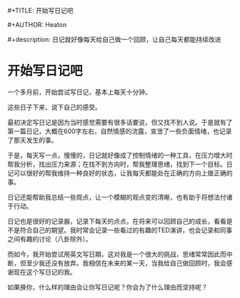  #+TITLE: 开始写日记吧
 
 #+AUTHOR: Heaton

 #+description: 日记就好像每天给自己做一个回顾，让自己每天都能持续改进

# 开始写日记吧

一个多月前，开始尝试写日记，基本上每天十分钟。

这些日子下来，说下自己的感受。

最初决定写日记是因为当时感觉需要有很多话要说，但又找不到人说。于是就有了第一篇日记，大概在600字左右，自然情感的流露，宣泄了一些负面情绪，也记录了那天发生的事。

于是，每天写一点，慢慢的，日记就好像成了控制情绪的一种工具，在压力增大时帮我分析，找出压力来源；在找不到方向时，帮我整理思绪，找到下一个目标。日记可以很好的帮我维持一种良好的状态，让我每天都能处在正确的方向上做正确的事。

日记还能帮助我总结一些观点，让一个模糊的观点变的清晰，也有助于将想法付诸于行动。

日记也是很好的记录器，记录下每天的点点，在将来可以回顾自己的成长，看看是不是符合自己的期望。我时常会记录一些看过的有趣的TED演讲，也会记录和同事之间有趣的讨论（八卦除外）。

而如今，我开始尝试用英文写日期，这对我是一个很大的挑战，思绪常常因此而中断，但至少我还没有放弃。我相信在未来的某一天，当我给自己做回顾时，我会感谢现在这个写日记的我。

如果换你，什么样的理由会让你写日记呢？你会为了什么理由而坚持呢？
